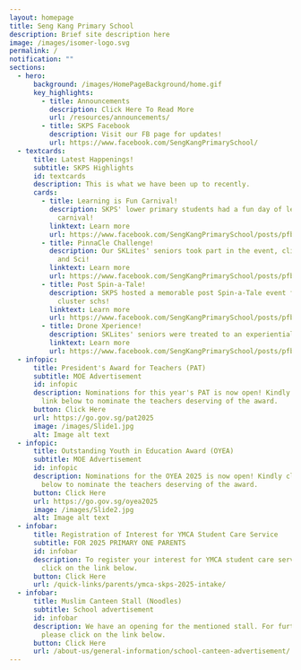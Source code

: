 ```yaml
---
layout: homepage
title: Seng Kang Primary School
description: Brief site description here
image: /images/isomer-logo.svg
permalink: /
notification: ""
sections:
  - hero:
      background: /images/HomePageBackground/home.gif
      key_highlights:
        - title: Announcements
          description: Click Here To Read More
          url: /resources/announcements/
        - title: SKPS Facebook
          description: Visit our FB page for updates!
          url: https://www.facebook.com/SengKangPrimarySchool/
  - textcards:
      title: Latest Happenings!
      subtitle: SKPS Highlights
      id: textcards
      description: This is what we have been up to recently.
      cards:
        - title: Learning is Fun Carnival!
          description: SKPS' lower primary students had a fun day of learning at the
            carnival!
          linktext: Learn more
          url: https://www.facebook.com/SengKangPrimarySchool/posts/pfbid02434sWVXG4Erncf5cbXCkhsZECPQocHQKL18vqWZ1aYHmBzscPKdVr6VZuTKiVYyol
        - title: PinnaCle Challenge!
          description: Our SKLites' seniors took part in the event, clinching 1st in Math
            and Sci!
          linktext: Learn more
          url: https://www.facebook.com/SengKangPrimarySchool/posts/pfbid02AFMECvCFYohKEXneDqyRhWN8d8S61t1C1VbKkaPfdyHWUnSzgNcA9WtK8uvWhrGpl
        - title: Post Spin-a-Tale!
          description: SKPS hosted a memorable post Spin-a-Tale event for participating
            cluster schs!
          linktext: Learn more
          url: https://www.facebook.com/SengKangPrimarySchool/posts/pfbid0W8PaTSJj2gcxcvUzTAPcqih5tYh4xQEtjB1kpF1MmafYZqjEzh8YX3dCdGNvuC1Jl
        - title: Drone Xperience!
          description: SKLites' seniors were treated to an experiential drone e(X)perience!
          linktext: Learn more
          url: https://www.facebook.com/SengKangPrimarySchool/posts/pfbid02rUqnbKci2QhzDDahyx9J7chpyJJWRcP3LZnnqRZhYAFawdQt95BSTmK8Jup9i8X9l
  - infopic:
      title: President's Award for Teachers (PAT)
      subtitle: MOE Advertisement
      id: infopic
      description: Nominations for this year's PAT is now open! Kindly click on the
        link below to nominate the teachers deserving of the award.
      button: Click Here
      url: https://go.gov.sg/pat2025
      image: /images/Slide1.jpg
      alt: Image alt text
  - infopic:
      title: Outstanding Youth in Education Award (OYEA)
      subtitle: MOE Advertisement
      id: infopic
      description: Nominations for the OYEA 2025 is now open! Kindly click on the link
        below to nominate the teachers deserving of the award.
      button: Click Here
      url: https://go.gov.sg/oyea2025
      image: /images/Slide2.jpg
      alt: Image alt text
  - infobar:
      title: Registration of Interest for YMCA Student Care Service
      subtitle: FOR 2025 PRIMARY ONE PARENTS
      id: infobar
      description: To register your interest for YMCA student care service, please
        click on the link below.
      button: Click Here
      url: /quick-links/parents/ymca-skps-2025-intake/
  - infobar:
      title: Muslim Canteen Stall (Noodles)
      subtitle: School advertisement
      id: infobar
      description: We have an opening for the mentioned stall. For further details,
        please click on the link below.
      button: Click Here
      url: /about-us/general-information/school-canteen-advertisement/
---
```

